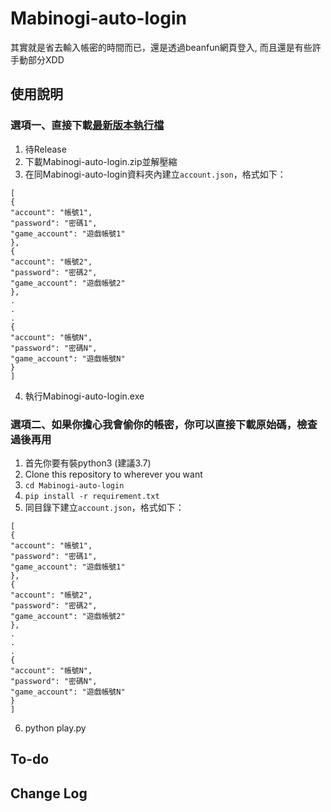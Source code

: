 # Mabinogi-auto-login

其實就是省去輸入帳密的時間而已，還是透過beanfun網頁登入, 而且還是有些許手動部分XDD

## 使用說明
### 選項一、直接下載[最新版本執行檔](https://github.com/andyChuang/Mabinogi-auto-login/releases)
1. 待Release
1. 下載Mabinogi-auto-login.zip並解壓縮
2. 在同Mabinogi-auto-login資料夾內建立`account.json`，格式如下：
```
[
{
"account": "帳號1",
"password": "密碼1",
"game_account": "遊戲帳號1"
},
{
"account": "帳號2",
"password": "密碼2",
"game_account": "遊戲帳號2"
},
.
.
.
{
"account": "帳號N",
"password": "密碼N",
"game_account": "遊戲帳號N"
}
]
```

4. 執行Mabinogi-auto-login.exe

### 選項二、如果你擔心我會偷你的帳密，你可以直接下載原始碼，檢查過後再用
1. 首先你要有裝python3 (建議3.7)
1. Clone this repository to wherever you want
1. `cd Mabinogi-auto-login`
1. `pip install -r requirement.txt`
1. 同目錄下建立`account.json`，格式如下：
```
[
{
"account": "帳號1",
"password": "密碼1",
"game_account": "遊戲帳號1"
},
{
"account": "帳號2",
"password": "密碼2",
"game_account": "遊戲帳號2"
},
.
.
.
{
"account": "帳號N",
"password": "密碼N",
"game_account": "遊戲帳號N"
}
]
```
6. python play.py

## To-do

## Change Log




